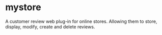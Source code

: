 # mystore
A customer review web plug-in for online stores.
Allowing them to store, display, modify, create and delete reviews.
